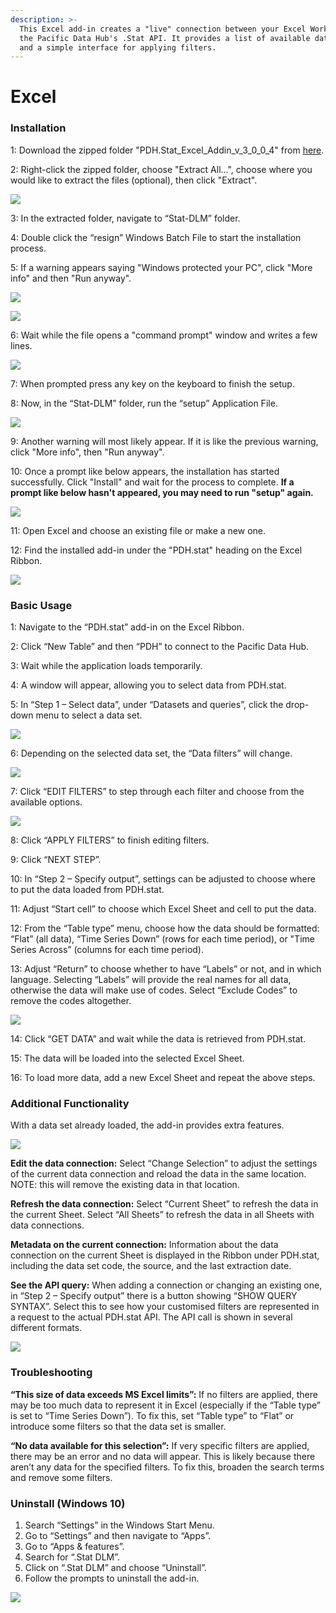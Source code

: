 ```yaml
---
description: >-
  This Excel add-in creates a "live" connection between your Excel Workbook and
  the Pacific Data Hub's .Stat API. It provides a list of available data sets
  and a simple interface for applying filters.
---
```


# Excel

### Installation

1: Download the zipped folder "PDH.Stat\_Excel\_Addin\_v\_3\_0\_0\_4" from [here](https://sdd.spc.int/support/PDH.Stat_Excel_Addin_v_3_0_0_4.zip).

2: Right-click the zipped folder, choose "Extract All...", choose where you would like to extract the files \(optional\), then click "Extract".

![](../../../.gitbook/assets/extract.png)

3: In the extracted folder, navigate to “Stat-DLM” folder.

4: Double click the “resign” Windows Batch File to start the installation process.

5: If a warning appears saying "Windows protected your PC", click "More info" and then "Run anyway".

![](../../../.gitbook/assets/warning.png)

![](../../../.gitbook/assets/runanyway.png)

6: Wait while the file opens a "command prompt" window and writes a few lines.

![](../../../.gitbook/assets/terminal.png)

7: When prompted press any key on the keyboard to finish the setup.

8: Now, in the “Stat-DLM” folder, run the “setup” Application File.

![](../../../.gitbook/assets/excel1.png)

9: Another warning will most likely appear. If it is like the previous warning, click "More info", then "Run anyway".

10: Once a prompt like below appears, the installation has started successfully. Click "Install" and wait for the process to complete. **If a prompt like below hasn't appeared, you may need to run "setup" again.**

![](../../../.gitbook/assets/installit.png)

11: Open Excel and choose an existing file or make a new one.

12: Find the installed add-in under the "PDH.stat" heading on the Excel Ribbon.

![](../../../.gitbook/assets/excel2.png)

### Basic Usage

1: Navigate to the “PDH.stat” add-in on the Excel Ribbon.

2: Click “New Table” and then “PDH” to connect to the Pacific Data Hub.

3: Wait while the application loads temporarily.

4: A window will appear, allowing you to select data from PDH.stat.

5: In “Step 1 – Select data”, under “Datasets and queries”, click the drop-down menu to select a data set.

![](../../../.gitbook/assets/excel3.png)

6: Depending on the selected data set, the “Data filters” will change.

![](../../../.gitbook/assets/excel4.png)

7: Click “EDIT FILTERS” to step through each filter and choose from the available options.

![](../../../.gitbook/assets/excel5.png)

8: Click “APPLY FILTERS” to finish editing filters.

9: Click “NEXT STEP”.

10: In “Step 2 – Specify output”, settings can be adjusted to choose where to put the data loaded from PDH.stat.

11: Adjust “Start cell” to choose which Excel Sheet and cell to put the data.

12: From the “Table type” menu, choose how the data should be formatted: “Flat” \(all data\), “Time Series Down” \(rows for each time period\), or "Time Series Across” \(columns for each time period\).

13: Adjust “Return” to choose whether to have “Labels” or not, and in which language. Selecting “Labels” will provide the real names for all data, otherwise the data will make use of codes. Select “Exclude Codes” to remove the codes altogether.

![](../../../.gitbook/assets/excel6.png)

14: Click “GET DATA” and wait while the data is retrieved from PDH.stat.

15: The data will be loaded into the selected Excel Sheet.

16: To load more data, add a new Excel Sheet and repeat the above steps.

### Additional Functionality

With a data set already loaded, the add-in provides extra features.

![](../../../.gitbook/assets/excel7.png)

**Edit the data connection:** Select “Change Selection” to adjust the settings of the current data connection and reload the data in the same location. NOTE: this will remove the existing data in that location.

**Refresh the data connection:** Select “Current Sheet” to refresh the data in the current Sheet. Select “All Sheets” to refresh the data in all Sheets with data connections.

**Metadata on the current connection:** Information about the data connection on the current Sheet is displayed in the Ribbon under PDH.stat, including the data set code, the source, and the last extraction date.

**See the API query:** When adding a connection or changing an existing one, in “Step 2 – Specify output” there is a button showing “SHOW QUERY SYNTAX”. Select this to see how your customised filters are represented in a request to the actual PDH.stat API. The API call is shown in several different formats.

![](../../../.gitbook/assets/excel8.png)

### Troubleshooting

**“This size of data exceeds MS Excel limits”:** If no filters are applied, there may be too much data to represent it in Excel \(especially if the “Table type” is set to “Time Series Down”\). To fix this, set “Table type” to “Flat” or introduce some filters so that the data set is smaller.

**“No data available for this selection”:** If very specific filters are applied, there may be an error and no data will appear. This is likely because there aren’t any data for the specified filters. To fix this, broaden the search terms and remove some filters.

### Uninstall \(Windows 10\)

1. Search “Settings” in the Windows Start Menu.
2. Go to “Settings” and then navigate to “Apps”.
3. Go to “Apps & features”.
4. Search for “.Stat DLM”.
5. Click on “.Stat DLM” and choose “Uninstall”.
6. Follow the prompts to uninstall the add-in.

![](../../../.gitbook/assets/excel9.png)

